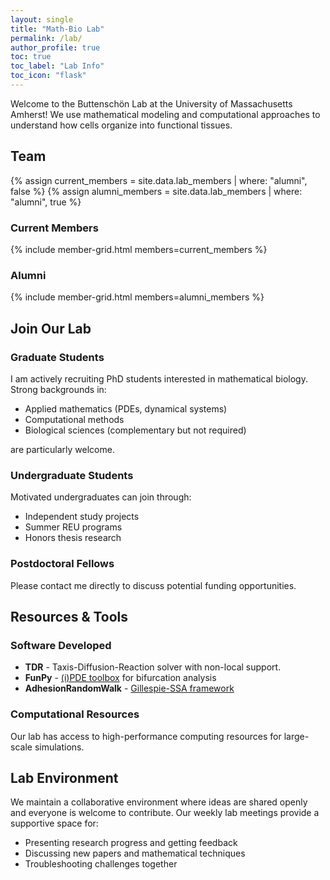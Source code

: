 ```yaml
---
layout: single
title: "Math-Bio Lab"
permalink: /lab/
author_profile: true
toc: true
toc_label: "Lab Info"
toc_icon: "flask"
---
```


Welcome to the Buttenschön Lab at the University of Massachusetts Amherst! We
use mathematical modeling and computational approaches to understand how cells
organize into functional tissues.

## Team

{% assign current_members = site.data.lab_members | where: "alumni", false %}
{% assign alumni_members = site.data.lab_members | where: "alumni", true %}

### Current Members
{% include member-grid.html members=current_members %}

### Alumni
{% include member-grid.html members=alumni_members %}

## Join Our Lab

### Graduate Students
I am actively recruiting PhD students interested in mathematical biology. Strong backgrounds in:
- Applied mathematics (PDEs, dynamical systems)
- Computational methods
- Biological sciences (complementary but not required)

are particularly welcome.

### Undergraduate Students
Motivated undergraduates can join through:
- Independent study projects
- Summer REU programs
- Honors thesis research

### Postdoctoral Fellows
Please contact me directly to discuss potential funding opportunities.

## Resources & Tools

### Software Developed
- **TDR** - Taxis-Diffusion-Reaction solver with non-local support.
- **FunPy** - [(i)PDE toolbox](https://github.com/adrs0049/funpy) for bifurcation analysis
- **AdhesionRandomWalk** - [Gillespie-SSA framework](https://github.com/adrs0049/AdhesionRandomWalk)

### Computational Resources
Our lab has access to high-performance computing resources for large-scale simulations.


## Lab Environment

We maintain a collaborative environment where ideas are shared openly and
everyone is welcome to contribute. Our weekly lab meetings provide a supportive
space for:

- Presenting research progress and getting feedback
- Discussing new papers and mathematical techniques
- Troubleshooting challenges together


